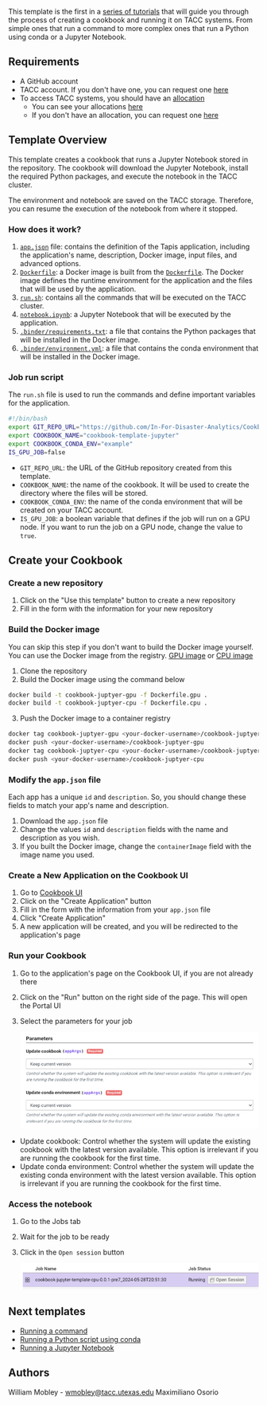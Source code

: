 This template is the first in a [series of tutorials](#next-tutorials) that will guide you through the process of creating a cookbook and running it on TACC systems. From simple ones that run a command to more complex ones that run a Python using conda or a Jupyter Notebook.

## Requirements

- A GitHub account
- TACC account. If you don't have one, you can request one [here](https://accounts.tacc.utexas.edu/register)
- To access TACC systems, you should have an [allocation](https://tacc.utexas.edu/use-tacc/allocations/)
  - You can see your allocations [here](https://ptdatax.tacc.utexas.edu/workbench/allocations/approved)
  - If you don't have an allocation, you can request one [here](https://portal.tacc.utexas.edu/allocation-request)

## Template Overview

This template creates a cookbook that runs a Jupyter Notebook stored in the repository. The cookbook will download the Jupyter Notebook, install the required Python packages, and execute the notebook in the TACC cluster.

The environment and notebook are saved on the TACC storage. Therefore, you can resume the execution of the notebook from where it stopped.

### How does it work?

1. [`app.json`](app.json) file: contains the definition of the Tapis application, including the application's name, description, Docker image, input files, and advanced options.
2. [`Dockerfile`](Dockerfile): a Docker image is built from the [`Dockerfile`](./Dockerfile). The Docker image defines the runtime environment for the application and the files that will be used by the application.
3. [`run.sh`](run.sh): contains all the commands that will be executed on the TACC cluster.
4. [`notebook.ipynb`](notebook.ipynb): a Jupyter Notebook that will be executed by the application.
5. [`.binder/requirements.txt`](requirements.txt): a file that contains the Python packages that will be installed in the Docker image.
6. [`.binder/environment.yml`](environment.yml): a file that contains the conda environment that will be installed in the Docker image.

### Job run script

The `run.sh` file is used to run the commands and define important variables for the application.

```bash
#!/bin/bash
export GIT_REPO_URL="https://github.com/In-For-Disaster-Analytics/Cookbook-Jupyter-Template.git"
export COOKBOOK_NAME="cookbook-template-jupyter"
export COOKBOOK_CONDA_ENV="example"
IS_GPU_JOB=false
```

- `GIT_REPO_URL`: the URL of the GitHub repository created from this template.
- `COOKBOOK_NAME`: the name of the cookbook. It will be used to create the directory where the files will be stored.
- `COOKBOOK_CONDA_ENV`: the name of the conda environment that will be created on your TACC account.
- `IS_GPU_JOB`: a boolean variable that defines if the job will run on a GPU node. If you want to run the job on a GPU node, change the value to `true`.

## Create your Cookbook

### Create a new repository

1. Click on the "Use this template" button to create a new repository
2. Fill in the form with the information for your new repository

### Build the Docker image

You can skip this step if you don't want to build the Docker image yourself. You can use the Docker image from the registry. [GPU image](https://github.com/orgs/In-For-Disaster-Analytics/packages/container/package/cookbook-jupyter-template-gpu)
or [CPU image](https://github.com/orgs/In-For-Disaster-Analytics/packages/container/package/cookbook-jupyter-template-cpu)

1. Clone the repository
2. Build the Docker image using the command below

```bash
docker build -t cookbook-juptyer-gpu -f Dockerfile.gpu .
docker build -t cookbook-juptyer-cpu -f Dockerfile.cpu .
```

3. Push the Docker image to a container registry

```bash
docker tag cookbook-juptyer-gpu <your-docker-username>/cookbook-juptyer-gpu
docker push <your-docker-username>/cookbook-juptyer-gpu
docker tag cookbook-juptyer-cpu <your-docker-username>/cookbook-juptyer-cpu
docker push <your-docker-username>/cookbook-juptyer-cpu
```

### Modify the `app.json` file

Each app has a unique `id` and `description`. So, you should change these fields to match your app's name and description.

1. Download the `app.json` file
2. Change the values `id` and `description` fields with the name and description as you wish.
3. If you built the Docker image, change the `containerImage` field with the image name you used.

### Create a New Application on the Cookbook UI

1. Go to [Cookbook UI](https://in-for-disaster-analytics.github.io/cookbooks-ui/#/apps)
2. Click on the "Create Application" button
3. Fill in the form with the information from your `app.json` file
4. Click "Create Application"
5. A new application will be created, and you will be redirected to the application's page

### Run your Cookbook

1. Go to the application's page on the Cookbook UI, if you are not already there
2. Click on the "Run" button on the right side of the page. This will open the Portal UI
3. Select the parameters for your job

   ![Select the parameters](images/parameters.png)

- Update cookbook: Control whether the system will update the existing cookbook with the latest version available. This option is irrelevant if you are running the cookbook for the first time.
- Update conda environment: Control whether the system will update the existing conda environment with the latest version available. This option is irrelevant if you are running the cookbook for the first time.

### Access the notebook

1. Go to the Jobs tab
2. Wait for the job to be ready
3. Click in the `Open session` button

   ![Select the parameters](images/open-session.png)

## Next templates

- [Running a command](https://github.com/In-For-Disaster-Analytics/Cookbook-Docker-Template)
- [Running a Python script using conda](https://github.com/In-For-Disaster-Analytics/Cookbook-Conda-Template)
- [Running a Jupyter Notebook](https://github.com/In-For-Disaster-Analytics/Cookbook-Jupyter-Template)

## Authors

William Mobley - wmobley@tacc.utexas.edu
Maximiliano Osorio
